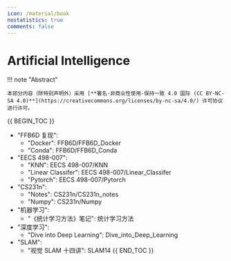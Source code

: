 ```yaml
---
icon: /material/book
nostatistics: true
comments: false
---
```


# Artificial Intelligence

!!! note "Abstract"

    本部分内容（除特别声明外）采用 [**署名-非商业性使用-保持一致 4.0 国际 (CC BY-NC-SA 4.0)**](https://creativecommons.org/licenses/by-nc-sa/4.0/) 许可协议进行许可。


{{ BEGIN_TOC }}
- "FFB6D 复现":
    - "Docker": FFB6D/FFB6D_Docker
    - "Conda": FFB6D/FFB6D_Conda
- "EECS 498-007":
    - "KNN": EECS 498-007/KNN
    - "Linear Classifer": EECS 498-007/Linear_Classifer
    - "Pytorch": EECS 498-007/Pytorch
- "CS231n":
    - "Notes": CS231n/CS231n_notes
    - "Numpy": CS231n/Numpy
- "机器学习":
    - "《统计学习方法》笔记": 统计学习方法
- "深度学习":
    - "Dive into Deep Learning": Dive_into_Deep_Learning
- "SLAM":
    - "视觉 SLAM 十四讲": SLAM14
{{ END_TOC }}
